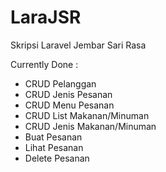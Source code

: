 # LaraJSR
Skripsi Laravel Jembar Sari Rasa

Currently Done :

- CRUD Pelanggan
- CRUD Jenis Pesanan
- CRUD Menu Pesanan
- CRUD List Makanan/Minuman
- CRUD Jenis Makanan/Minuman
- Buat Pesanan
- Lihat Pesanan
- Delete Pesanan
